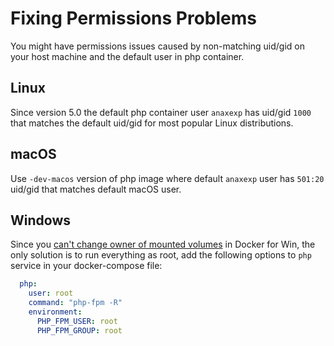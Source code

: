 # Fixing Permissions Problems

You might have permissions issues caused by non-matching uid/gid on your host machine and the default user in php container.

## Linux

Since version 5.0 the default php container user `anaxexp` has uid/gid `1000` that matches the default uid/gid for most popular Linux distributions.  

## macOS

Use `-dev-macos` version of php image where default `anaxexp` user has `501:20` uid/gid that matches default macOS user.

## Windows

Since you [can't change owner of mounted volumes](https://github.com/docker/for-win/issues/39) in Docker for Win, the only solution is to run everything as root, add the following options to `php` service in your docker-compose file:

```yml
  php:
    user: root
    command: "php-fpm -R"
    environment:
      PHP_FPM_USER: root
      PHP_FPM_GROUP: root
```
